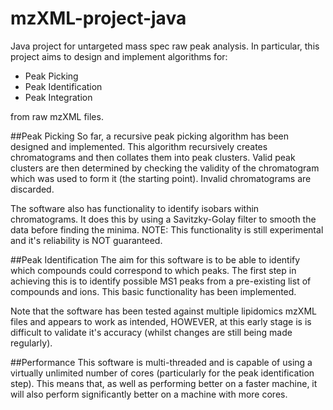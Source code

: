 # mzXML-project-java
Java project for untargeted mass spec raw peak analysis. In particular, this project aims to design and implement 
algorithms for:
- Peak Picking
- Peak Identification
- Peak Integration

from raw mzXML files.

##Peak Picking
So far, a recursive peak picking algorithm has been designed and implemented. This algorithm recursively creates 
chromatograms and then collates them into peak clusters. Valid peak clusters are then determined by checking the validity
 of the chromatogram which was used to form it (the starting point). Invalid chromatograms are discarded. 

The software also has functionality to identify isobars within chromatograms. It does this by using a Savitzky-Golay 
filter to smooth the data before finding the minima. NOTE: This functionality is still experimental and it's reliability
is NOT guaranteed.

##Peak Identification
The aim for this software is to be able to identify which compounds could correspond to which peaks. The first step in 
achieving this is to identify possible MS1 peaks from a pre-existing list of compounds and ions. This basic functionality
has been implemented.

Note that the software has been tested against multiple lipidomics mzXML files and appears to work as intended, HOWEVER,
at this early stage is is difficult to validate it's accuracy (whilst changes are still being made regularly).

##Performance
This software is multi-threaded and is capable of using a virtually unlimited number of cores (particularly for the
peak identification step). This means that, as well as performing better on a faster machine, it will also perform significantly
better on a machine with more cores.